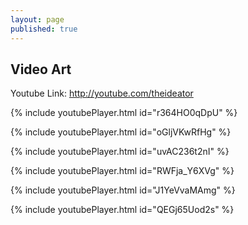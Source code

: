 ```yaml
---
layout: page
published: true
---
```


## Video Art

Youtube Link: <http://youtube.com/theideator>


{% include youtubePlayer.html id="r364HO0qDpU" %}



{% include youtubePlayer.html id="oGljVKwRfHg" %}



{% include youtubePlayer.html id="uvAC236t2nI" %}



{% include youtubePlayer.html id="RWFja_Y6XVg" %}



{% include youtubePlayer.html id="J1YeVvaMAmg" %}



{% include youtubePlayer.html id="QEGj65Uod2s" %}
